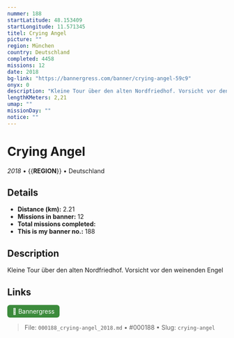 ```yaml
---
nummer: 188
startLatitude: 48.153409
startLongitude: 11.571345
titel: Crying Angel
picture: ""
region: München
country: Deutschland
completed: 4458
missions: 12
date: 2018
bg-link: "https://bannergress.com/banner/crying-angel-59c9"
onyx: 0
description: "Kleine Tour über den alten Nordfriedhof. Vorsicht vor den weinenden Engel"
lengthKMeters: 2,21
umap: ""
missionDay: ""
notice: ""
---
```

# Crying Angel

*2018* • {{__REGION__}} • Deutschland





## Details
- **Distance (km):** 2.21
- **Missions in banner:** 12
- **Total missions completed:** 
- **This is my banner no.:** 188



## Description
Kleine Tour über den alten Nordfriedhof. Vorsicht vor den weinenden Engel



## Links
<a href="https://bannergress.com/banner/crying-angel-59c9" target="_blank" style="display:inline-block;margin-right:8px;padding:6px 12px;background:#3c8b3c;color:#fff;text-decoration:none;border-radius:6px;">🔗 Bannergress</a>



> File: `000188_crying-angel_2018.md` • #000188 • Slug: `crying-angel`
